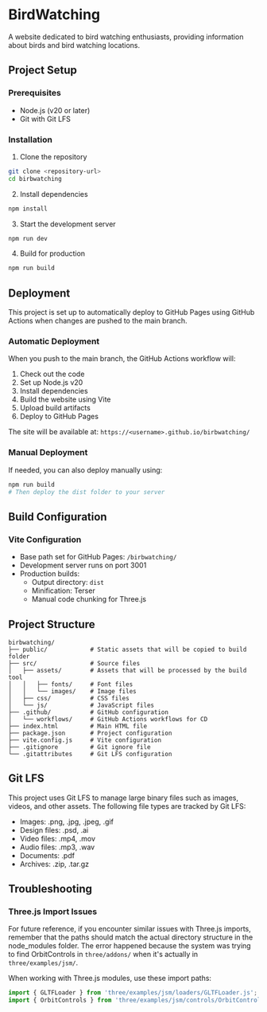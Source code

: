 # BirdWatching

A website dedicated to bird watching enthusiasts, providing information about birds and bird watching locations.

## Project Setup

### Prerequisites
- Node.js (v20 or later)
- Git with Git LFS

### Installation

1. Clone the repository
```bash
git clone <repository-url>
cd birbwatching
```

2. Install dependencies
```bash
npm install
```

3. Start the development server
```bash
npm run dev
```

4. Build for production
```bash
npm run build
```

## Deployment

This project is set up to automatically deploy to GitHub Pages using GitHub Actions when changes are pushed to the main branch.

### Automatic Deployment

When you push to the main branch, the GitHub Actions workflow will:
1. Check out the code
2. Set up Node.js v20
3. Install dependencies
4. Build the website using Vite
5. Upload build artifacts
6. Deploy to GitHub Pages

The site will be available at: `https://<username>.github.io/birbwatching/`

### Manual Deployment

If needed, you can also deploy manually using:

```bash
npm run build
# Then deploy the dist folder to your server
```

## Build Configuration

### Vite Configuration
- Base path set for GitHub Pages: `/birbwatching/`
- Development server runs on port 3001
- Production builds:
  - Output directory: `dist`
  - Minification: Terser
  - Manual code chunking for Three.js

## Project Structure

```
birbwatching/
├── public/            # Static assets that will be copied to build folder
├── src/               # Source files
│   ├── assets/        # Assets that will be processed by the build tool
│   │   ├── fonts/     # Font files
│   │   └── images/    # Image files
│   ├── css/           # CSS files
│   └── js/            # JavaScript files
├── .github/           # GitHub configuration
│   └── workflows/     # GitHub Actions workflows for CD
├── index.html         # Main HTML file
├── package.json       # Project configuration
├── vite.config.js     # Vite configuration
├── .gitignore         # Git ignore file
└── .gitattributes     # Git LFS configuration
```

## Git LFS

This project uses Git LFS to manage large binary files such as images, videos, and other assets. The following file types are tracked by Git LFS:

- Images: .png, .jpg, .jpeg, .gif
- Design files: .psd, .ai
- Video files: .mp4, .mov
- Audio files: .mp3, .wav
- Documents: .pdf
- Archives: .zip, .tar.gz

## Troubleshooting

### Three.js Import Issues

For future reference, if you encounter similar issues with Three.js imports, remember that the paths should match the actual directory structure in the node_modules folder. The error happened because the system was trying to find OrbitControls in `three/addons/` when it's actually in `three/examples/jsm/`.

When working with Three.js modules, use these import paths:

```javascript
import { GLTFLoader } from 'three/examples/jsm/loaders/GLTFLoader.js';
import { OrbitControls } from 'three/examples/jsm/controls/OrbitControls.js';
```
